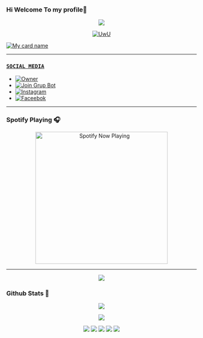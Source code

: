 ### Hi Welcome To my profile👋

<p align="center">
  <img src="https://telegra.ph/file/61d68e7f38b756dd7d689.jpg" />
</p>


<p align="center">
  <a href="https://github.com/takimtod"><img src="http://readme-typing-svg.herokuapp.com?color=FFFF00&center=true&vCenter=true&multiline=false&lines=Hi!+im+a+Newbie;Currently+Learning+Javascript.;Don't+bully+me+>//<" alt="UwU">
</p>

<p 
--------

![My card name](https://cardivo.vercel.app/api?name=takimtod&description=DOOOR,%20WELCOME%20TO%20github%20takimtod%20&image=https://telegra.ph/file/61d68e7f38b756dd7d689.jpg&backgroundColor=%23ecf0f1&instagram=mustakim_hasri&github=takimtod&pattern=leaf&colorPattern=%23eaeaea)

---------

### ```SOCIAL MEDIA```
- [![Owner ](https://img.shields.io/badge/Developer-Takimtod-brightgreen)](https://wa.me/628388024064)
- [![Join Grup Bot ](https://img.shields.io/badge/Join%20Group-000000?style=social&logo=whatsapp&logoColor=brightgreen)](https://chat.whatsapp.com/DaBXFf82aqwHc03v22E09D) 
- [![Instagram ](https://img.shields.io/badge/Instagram-000000?style=social&logo=instagram&logoColor=ff69b4)](https://instagram.com/mustakim_hasri)
- [![Faceebok ](https://img.shields.io/badge/Facebook-ff007f?style=social&logo=facebook&logoColor=0080ff)](https://facebook.com/Kevin)

------

### Spotify Playing 🎧

<p align="center">
  <a href="https://open.spotify.com/track/3A4FRzgve9BjfKbvVXRIFO?si=d5jDO41rReaZm7ikLJW66Q" target="_blank"><img src="https://now-playing-on-spotify.vercel.app/api/spotify" alt="Spotify Now Playing" width="350"/></a>
</p>

------

<p align="center">
  <img src="https://img.shields.io/badge/-JavaScript-black?style=flat-square&logo=javascript" />


### Github Stats 🚀

<p align="center"><a href="https://github.com/takimtod"><img src="https://github-readme-stats.vercel.app/api?username=takimtod&show_icons=true&theme=radical"></a></p>
<p align="center"><a href="https://github.com/takimtod"><img src="https://github-readme-stats.vercel.app/api/top-langs/?username=takimtod&theme=radical&layout=compact"></a></p>

<p align="center">
    <img src="https://img.shields.io/badge/OS-Linux-blue?&logo=Linux" />
    <img src="https://img.shields.io/badge/OS-Windows-blue?&logo=Windows" />
    <img src="https://img.shields.io/badge/IDE-Xcode-blue?&logo=xcode" />
    <img src="https://img.shields.io/badge/Text%20Editor-Visual%20Studio%20Code-blue?&logo=visual%20studio%20code&logoColor=blue" />
    <img src="https://img.shields.io/badge/Sublime%20Text-gray?&logo=Sublime-Text" />
</p>


